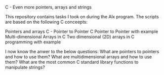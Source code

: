 C - Even more pointers, arrays and strings

This repository contains tasks I took on during the Alx program. The scripts are based on the following C conceepts:

Pointers and arrays
C - Pointer to Pointer
C  Pointer to Pointer with example
Multi-dimensional Arrays in C
Two dimensional (2D) arrays in C programming with example

I now know the anwer to the below questions:
What are pointers to pointers and how to use them?
What are multidimensional arrays and how to use them?
What are the most common C standard library functions to manipulate strings?
